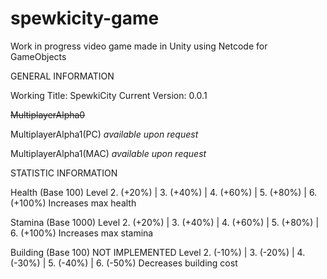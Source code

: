 # spewkicity-game
Work in progress video game made in Unity using Netcode for GameObjects

GENERAL INFORMATION

Working Title: SpewkiCity
Current Version: 0.0.1

~~MultiplayerAlpha0~~

MultiplayerAlpha1(PC)
*available upon request*

MultiplayerAlpha1(MAC)
*available upon request*

STATISTIC INFORMATION

Health (Base 100)
Level 2. (+20%)  |  3. (+40%)  |  4. (+60%)  |  5. (+80%)  |  6. (+100%)
Increases max health

Stamina (Base 1000)
Level 2. (+20%)  |  3. (+40%)  |  4. (+60%)  |  5. (+80%)  |  6. (+100%)
Increases max stamina

Building (Base 100) NOT IMPLEMENTED
Level 2. (-10%)  |  3. (-20%)  |  4. (-30%)  |  5. (-40%)  |  6. (-50%)
Decreases building cost
